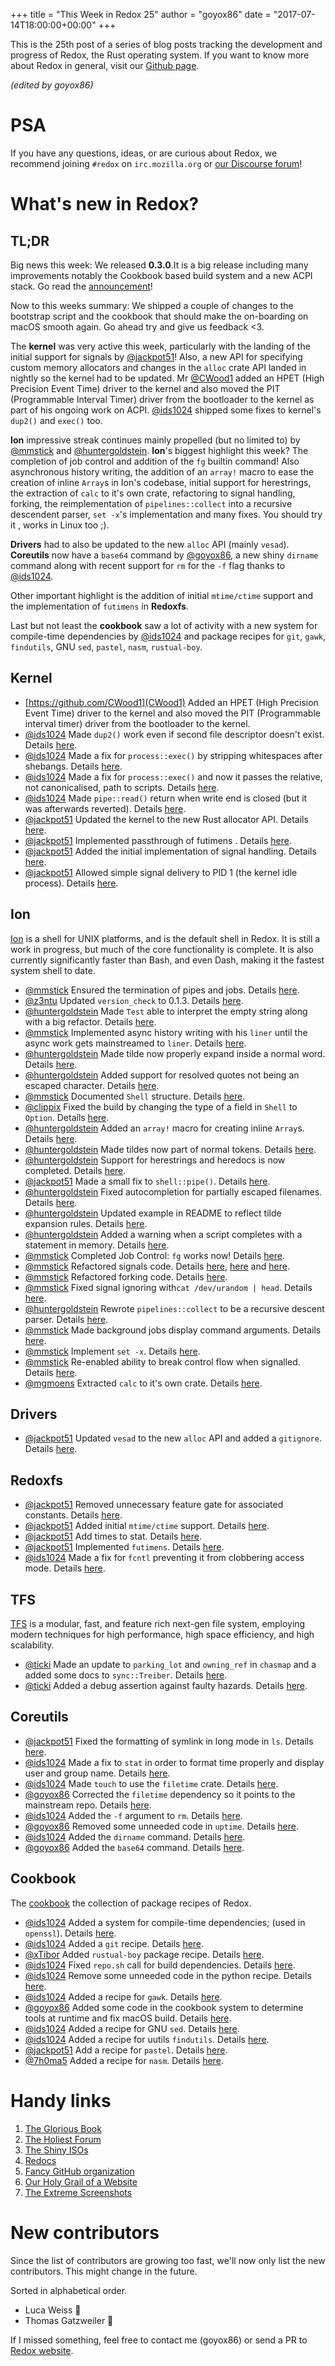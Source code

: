 +++
title = "This Week in Redox 25"
author = "goyox86"
date = "2017-07-14T18:00:00+00:00"
+++

This is the 25th post of a series of blog posts tracking the development and progress of Redox, the Rust operating system. If you want to know more about Redox in general, visit our [Github page](https://github.com/redox-os/redox).

*(edited by goyox86)*

# PSA

If you have any questions, ideas, or are curious about Redox, we recommend joining `#redox` on `irc.mozilla.org` or [our Discourse forum](https://discourse.redox-os.org/)!

# What's new in Redox?

## TL;DR

Big news this week: We released **0.3.0**.It is a big release including many improvements notably the Cookbook based build system and a new ACPI stack. Go read the [announcement](https://github.com/redox-os/redox/releases/tag/0.3.0)!

Now to this weeks summary: We shipped a couple of changes to the bootstrap script and the cookbook that should make the on-boarding on macOS smooth again. Go ahead try and give us feedback <3.

The **kernel** was very active this week, particularly with the landing of the initial support for signals by [@jackpot51](https://github.com/jackpot51)! Also, a new API for specifying custom memory allocators and changes in the `alloc` crate API landed in nightly so the kernel had to be updated. Mr [@CWood1](https://github.com/CWood1) added an HPET (High Precision Event Time) driver to the kernel and also moved the PIT (Programmable Interval Timer) driver from the bootloader to the kernel as part of his ongoing work on ACPI. [@ids1024](https://github.com/ids1024) shipped some fixes to kernel's `dup2()` and `exec()` too.

**Ion** impressive streak continues mainly propelled (but no limited to) by  [@mmstick](https://github.com/mmstick) and [@huntergoldstein](https://github.com/huntergoldstein). **Ion**'s biggest highlight this week? The completion of job control and addition of the `fg` builtin command! Also asynchronous history writing, the addition of an `array!` macro to ease the creation of  inline `Array`s in Ion's codebase, initial support for herestrings, the extraction of `calc` to it's own crate, refactoring to signal handling, forking, the reimplementation of `pipelines::collect` into a recursive descendent parser, `set -x`'s implementation and many fixes. You should try it , works in Linux too ;).

**Drivers** had to also be updated to the new `alloc` API (mainly `vesad`). **Coreutils** now have a `base64` command by  [@goyox86](https://github.com/goyox86), a new shiny `dirname` command along with recent support for `rm` for the `-f` flag thanks to [@ids1024](https://github.com/ids1024).

Other important highlight is the addition of initial `mtime/ctime` support and the implementation of `futimens` in **Redoxfs**.

Last but not least the **cookbook** saw a lot of activity with a new system for compile-time dependencies by [@ids1024](https://github.com/ids1024) and package recipes for `git`, `gawk`, `findutils`, GNU `sed`, `pastel`, `nasm`, `rustual-boy`.

## Kernel

- [https://github.com/CWood1](CWood1) Added an HPET (High Precision Event Time) driver to the kernel and also moved the PIT (Programmable interval timer) driver from the bootloader to the kernel.
- [@ids1024](https://github.com/ids1024) Made `dup2()` work even if second file descriptor doesn't exist. Details [here](https://github.com/redox-os/kernel/pull/34).
- [@ids1024](https://github.com/ids1024) Made a fix for `process::exec()` by stripping whitespaces after shebangs. Details [here](https://github.com/redox-os/kernel/pull/32).
- [@ids1024](https://github.com/ids1024) Made a fix for `process::exec()` and now it passes the relative, not canonicalised, path to scripts. Details [here](https://github.com/redox-os/kernel/pull/33).
- [@ids1024](https://github.com/ids1024) Made `pipe::read()` return when write end is closed (but it was afterwards reverted). Details [here](https://github.com/redox-os/kernel/pull/29).
- [@jackpot51](https://github.com/jackpot51) Updated the kernel to the new Rust allocator API. Details [here](https://github.com/redox-os/kernel/commit/3f40af0687086a52f21587730ac87a87d7956a7e).
- [@jackpot51](https://github.com/jackpot51) Implemented passthrough of futimens . Details [here](https://github.com/redox-os/kernel/commit/7e52541f39be01a011a9cc470d01c35f318fc78c).
- [@jackpot51](https://github.com/jackpot51) Added the initial implementation of signal handling. Details [here](https://github.com/redox-os/kernel/commit/b5ff0aabd561c1befcc583aa0d7139fddabda27b).
- [@jackpot51](https://github.com/jackpot51) Allowed simple signal delivery to PID 1 (the kernel idle process). Details [here](https://github.com/redox-os/kernel/commit/a3493d16fdd26b7422282b7b07b30db74089cb56).

## Ion

[Ion](https://github.com/redox-os/ion) is a shell for UNIX platforms, and is the default shell in Redox. It is still a work in progress, but much of the core functionality is complete. It is also currently significantly faster than Bash, and even Dash, making it the fastest system shell to date.

- [@mmstick](https://github.com/mmstick) Ensured the termination of pipes and jobs. Details [here](https://github.com/redox-os/ion/commit/4035d7d59a2ed774c748f3a144b9c9778c4c059d).
- [@z3ntu](https://github.com/z3ntu) Updated `version_check` to 0.1.3. Details [here](https://github.com/redox-os/ion/pull/394).
- [@huntergoldstein](https://github.com/huntergoldstein) Made `Test` able to interpret the empty string along with a big refactor. Details [here](https://github.com/redox-os/ion/pull/396).
- [@mmstick](https://github.com/mmstick) Implemented async history writing with his `liner` until the async work gets mainstreamed to `liner`. Details [here](https://github.com/redox-os/ion/commit/1afe9620a1db6e5dd0092c0033e694e4e0e2a4ba).
- [@huntergoldstein](https://github.com/huntergoldstein) Made tilde now properly expand inside a normal word. Details [here](https://github.com/redox-os/ion/pull/398).
- [@huntergoldstein](https://github.com/huntergoldstein) Added support for resolved quotes not being an escaped character. Details [here](https://github.com/redox-os/ion/pull/399).
- [@mmstick](https://github.com/mmstick) Documented `Shell` structure. Details [here](https://github.com/redox-os/ion/commit/ea4b98c94f218c72921f398d614b674c58cc94c4).
- [@clippix](https://github.com/clippix) Fixed the build by changing the type of a field in `Shell` to `Option`. Details [here](https://github.com/redox-os/ion/pull/403).
- [@huntergoldstein](https://github.com/huntergoldstein) Added an `array!` macro for creating inline `Array`s. Details [here](https://github.com/redox-os/ion/pull/404).
- [@huntergoldstein](https://github.com/huntergoldstein) Made tildes now part of normal tokens. Details [here](https://github.com/redox-os/ion/pull/407).
- [@huntergoldstein](https://github.com/huntergoldstein) Support for herestrings and heredocs is now completed. Details [here](https://github.com/redox-os/ion/pull/405).
- [@jackpot51](https://github.com/jackpot51) Made a small fix to `shell::pipe()`. Details [here](https://github.com/redox-os/ion/commit/a5d579bbffe1dd4cc6751825d3468f4bb556ca7c).
- [@huntergoldstein](https://github.com/huntergoldstein) Fixed autocompletion for partially escaped filenames. Details [here](https://github.com/redox-os/ion/pull/373).
- [@huntergoldstein](https://github.com/huntergoldstein) Updated example in README to reflect tilde expansion rules. Details [here](https://github.com/redox-os/ion/pull/377).
- [@huntergoldstein](https://github.com/huntergoldstein) Added a warning when a script completes with a statement in memory. Details [here](https://github.com/redox-os/ion/pull/376).
- [@mmstick](https://github.com/mmstick) Completed Job Control: `fg` works now! Details [here](https://github.com/redox-os/ion/commit/8fc7729400b7ba8b2bad8e5248be61b9a39472eb).
- [@mmstick](https://github.com/mmstick) Refactored signals code. Details [here](https://github.com/redox-os/ion/commit/5f0ed860d8c52032b889b811dfb3989732349ed1), [here](https://github.com/redox-os/ion/commit/f45b5f232a2b6a767e384c88e99700b782818dc4) and [here](https://github.com/redox-os/ion/commit/bea32bbff29f376c90e72ab5b6a56eea3e078353).
- [@mmstick](https://github.com/mmstick) Refactored forking code. Details [here](https://github.com/redox-os/ion/commit/b1cac10aa5b12a6fb36d01c9fe64d6b84706e78b).
- [@mmstick](https://github.com/mmstick) Fixed signal ignoring with`cat /dev/urandom | head`. Details [here](https://github.com/redox-os/ion/commit/48f48af901e09c59a104dacb1a3d1bf74f56df85).
- [@huntergoldstein](https://github.com/huntergoldstein) Rewrote `pipelines::collect` to be a recursive descent parser. Details [here](https://github.com/redox-os/ion/pull/382).
- [@mmstick](https://github.com/mmstick) Made background jobs display command arguments. Details [here](https://github.com/redox-os/ion/commit/c6f90de62a54868cbb2ec34b060cb5af6e499716).
- [@mmstick](https://github.com/mmstick) Implement `set -x`. Details [here](https://github.com/redox-os/ion/commit/8f3df249de8b7c410c83e1574f6e1de7756212f2).
- [@mmstick](https://github.com/mmstick) Re-enabled ability to break control flow when signalled. Details [here](https://github.com/redox-os/ion/commit/e3a519b3bcec4cf20bd247837eb46493b0133bf6).
- [@mgmoens](https://github.com/mgmoens) Extracted `calc` to it's own crate. Details [here](github.com/redox-os/ion/pull/372).

## Drivers

- [@jackpot51](https://github.com/jackpot51) Updated `vesad` to the new `alloc` API and added a `gitignore`. Details [here](https://github.com/redox-os/drivers/commit/cd782acf77d7d7fd00e843282b1f765ce6c13ab7).

## Redoxfs

- [@jackpot51](https://github.com/jackpot51) Removed unnecessary feature gate for associated constants. Details [here](https://github.com/redox-os/redoxfs/commit/dcce0d9e6e0519c486e1210ba792a9af13601c91).
- [@jackpot51](https://github.com/jackpot51) Added initial `mtime/ctime` support. Details [here](https://github.com/redox-os/redoxfs/commit/9471a2e4109d57c833aafc22536c0efd020021ff).
- [@jackpot51](https://github.com/jackpot51) Add times to stat. Details [here](https://github.com/redox-os/redoxfs/commit/1f97d8220cd48cd3ddcb917d23337f15104234cf).
- [@jackpot51](https://github.com/jackpot51) Implemented `futimens`. Details [here](https://github.com/redox-os/redoxfs/commit/8d66d9ce54490cf92b69aef12e2409dec448bf40).
- [@ids1024](https://github.com/ids1024) Made a fix for `fcntl` preventing it from clobbering access mode. Details [here](https://github.com/redox-os/redoxfs/pull/24).

## TFS

[TFS](https://github.com/redox-os/tfs) is a modular, fast, and feature rich next-gen file system, employing modern techniques for high performance, high space efficiency, and high scalability.

- [@ticki](https://github.com/ticki) Made an update to `parking_lot` and `owning_ref` in `chasmap` and a added some docs to `sync::Treiber`. Details [here](https://github.com/redox-os/tfs/commit/b09a9a07b53364b8ce9139d3c645223cf67308e3).
- [@ticki](https://github.com/ticki) Added a debug assertion against faulty hazards. Details [here](https://github.com/redox-os/tfs/commit/24f8064e3e0a0d38fe03fdf960a99086ca8ed0f4).

## Coreutils

- [@jackpot51](https://github.com/jackpot51) Fixed the formatting of symlink in long mode in `ls`. Details [here](https://github.com/redox-os/coreutils/commit/562223b7e030e57718b5e8884c5db9689380f9ba).
- [@ids1024](https://github.com/ids1024) Made a fix to `stat` in order to format time properly and display user and group name. Details [here](https://github.com/redox-os/coreutils/pull/161).
- [@ids1024](https://github.com/ids1024) Made `touch` to use the `filetime` crate. Details [here](https://github.com/redox-os/coreutils/pull/162).
- [@goyox86](https://github.com/goyox86) Corrected the `filetime` dependency so it points to the mainstream repo. Details [here](https://github.com/redox-os/coreutils/pull/163).
- [@ids1024](https://github.com/ids1024) Added the `-f` argument to `rm`. Details [here](https://github.com/redox-os/coreutils/pull/162).
- [@goyox86](https://github.com/goyox86) Removed some unneeded  code in `uptime`. Details [here](https://github.com/redox-os/coreutils/pull/165).
- [@ids1024](https://github.com/ids1024) Added the `dirname` command. Details [here](https://github.com/redox-os/coreutils/pull/166).
- [@goyox86](https://github.com/goyox86) Added the `base64` command. Details [here](https://github.com/redox-os/coreutils/pull/166).

## Cookbook

The [cookbook](https://github.com/redox-os/cookbook) the collection of package recipes of Redox.

- [@ids1024](https://github.com/ids1024) Added a system for compile-time dependencies; (used in `openssl`). Details [here](https://github.com/redox-os/cookbook/pull/39).
- [@ids1024](https://github.com/ids1024) Added a `git` recipe. Details [here](https://github.com/redox-os/cookbook/pull/40).
- [@xTibor](https://github.com/xTibor) Added `rustual-boy` package recipe. Details [here](https://github.com/redox-os/cookbook/pull/44).
- [@ids1024](https://github.com/ids1024) Fixed `repo.sh` call for build dependencies. Details [here](https://github.com/redox-os/cookbook/pull/43).
- [@ids1024](https://github.com/ids1024) Remove some unneeded code in the python recipe. Details [here](https://github.com/redox-os/cookbook/pull/45).
- [@ids1024](https://github.com/ids1024) Added a recipe for `gawk`. Details [here](https://github.com/redox-os/cookbook/pull/46).
- [@goyox86](https://github.com/goyox86) Added some code in the cookbook system to determine tools at runtime and fix macOS build. Details [here](https://github.com/redox-os/cookbook/pull/47).
- [@ids1024](https://github.com/ids1024) Added a recipe for GNU `sed`. Details [here](https://github.com/redox-os/cookbook/pull/48).
- [@ids1024](https://github.com/ids1024) Added a recipe for uutils `findutils`. Details [here](https://github.com/redox-os/cookbook/pull/49).
- [@jackpot51](https://github.com/jackpot51) Add a recipe for `pastel`. Details [here](https://github.com/redox-os/cookbook/commit/5b78bf1d6c134cd6a2f23ed4fbd935ea9610c26a).
- [@7h0ma5](https://github.com/7h0ma5)  Added a recipe for `nasm`. Details [here](https://github.com/redox-os/cookbook/pull/42).

# Handy links

1. [The Glorious Book](https://doc.redox-os.org/book/)
2. [The Holiest Forum](https://discourse.redox-os.org/)
3. [The Shiny ISOs](https://github.com/redox-os/redox/releases)
4. [Redocs](https://www.redox-os.org/docs/)
5. [Fancy GitHub organization](https://github.com/redox-os)
6. [Our Holy Grail of a Website](https://www.redox-os.org/)
7. [The Extreme Screenshots](https://www.redox-os.org/screens/)

# New contributors

Since the list of contributors are growing too fast, we'll now only list the new contributors. This might change in the future.

Sorted in alphabetical order.

- Luca Weiss 🎂
- Thomas Gatzweiler 🎂

If I missed something, feel free to contact me (goyox86) or send a PR to [Redox website](https://github.com/redox-os/website).
